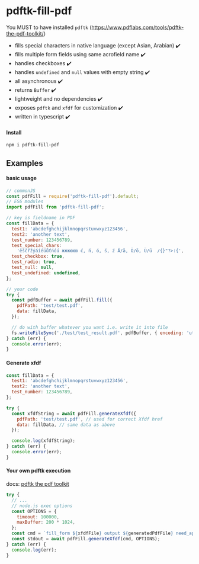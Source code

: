 # pdftk-fill-pdf

You MUST to have installed `pdftk` (https://www.pdflabs.com/tools/pdftk-the-pdf-toolkit/)

- fills special characters in native language (except Asian, Arabian) ✔️
- fills multiple form fields using same acrofield name ✔️
- handles checkboxes ✔️
- handles `undefined` and `null` values with empty string ✔️
- all asynchronous ✔️
- returns `Buffer` ✔️
- lightweight and no dependencies ✔️
- exposes `pdftk` and `xfdf` for customization ✔️
- written in typescript ✔️

#### Install

```
npm i pdftk-fill-pdf
```

## Examples

#### basic usage

```js
// commonJS
const pdfFill = require('pdftk-fill-pdf').default;
// ES6 modules
import pdfFill from 'pdftk-fill-pdf';

// key is fieldname in PDF
const fillData = {
  test1: 'abcdefghchijklmnopqrstuvwxyz123456',
  test2: 'another text',
  test_number: 123456789,
  test_special_chars:
    'ěščřžýáíéúůťńóú жжжююю ć, ń, ó, ś, ź Ä/ä, Ö/ö, Ü/ü  /{}"?>:{',
  test_checkbox: true,
  test_radio: true,
  test_null: null,
  test_undefined: undefined,
};

// your code
try {
  const pdfBuffer = await pdfFill.fill({
    pdfPath: 'test/test.pdf',
    data: fillData,
  });

  // do with buffer whatever you want i.e. write it into file
  fs.writeFileSync('./test/test_result.pdf', pdfBuffer, { encoding: 'utf8' });
} catch (err) {
  console.error(err);
}
```

#### Generate xfdf

```js
const fillData = {
  test1: 'abcdefghchijklmnopqrstuvwxyz123456',
  test2: 'another text',
  test_number: 123456789,
};

try {
  const xfdfString = await pdfFill.generateXfdf({
    pdfPath: 'test/test.pdf', // used for correct Xfdf href
    data: fillData, // same data as above
  });

  console.log(xfdfString);
} catch (err) {
  console.error(err);
}
```

#### Your own pdftk execution

docs: [pdftk the pdf toolkit](https://www.pdflabs.com/tools/pdftk-the-pdf-toolkit/)

```js
try {
  // ...
  // node.js exec options
  const OPTIONS = {
    timeout: 100000,
    maxBuffer: 200 * 1024,
  };
  const cmd = `fill_form ${xfdfFile} output ${generatedPdfFile} need_appearances`;
  const stdout = await pdfFill.generateXfdf(cmd, OPTIONS);
} catch (err) {
  console.log(err);
}
```
